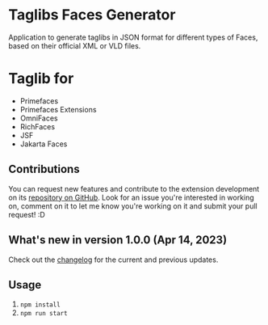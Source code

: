 # Taglibs Faces Generator
Application to generate taglibs in JSON format for different types of Faces, based on their official XML or VLD files.

# Taglib for
* Primefaces
* Primefaces Extensions
* OmniFaces
* RichFaces
* JSF
* Jakarta Faces

## Contributions
You can request new features and contribute to the extension development on its [repository on GitHub](https://github.com/leosj29/taglibs-faces-generator/issues). Look for an issue you're interested in working on, comment on it to let me know you're working on it and submit your pull request! :D

## What's new in version 1.0.0 (Apr 14, 2023)
Check out the [changelog](https://github.com/leosj29/taglibs-faces-generator/blob/master/CHANGELOG.md) for the current and previous updates.

## Usage
1. `npm install`
2. `npm run start`
